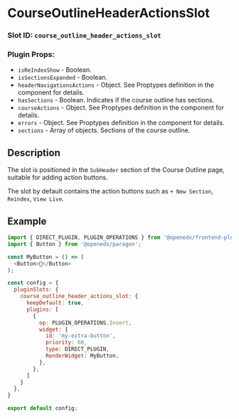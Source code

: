 # CourseOutlineHeaderActionsSlot

### Slot ID: `course_outline_header_actions_slot`
### Plugin Props:

* `isReIndexShow` - Boolean.
* `isSectionsExpanded` - Boolean.
* `headerNavigationsActions` - Object. See Proptypes definition in the component for details.
* `hasSections` - Boolean. Indicates if the course outline has sections.
* `courseActions` - Object. See Proptypes definition in the component for details.
* `errors` - Object. See Proptypes definition in the component for details.
* `sections` - Array of objects. Sections of the course outline.

## Description

The slot is positioned in the `SubHeader` section of the Course Outline page, suitable for adding action buttons.

The slot by default contains the action buttons such as `+ New Section`, `Reindex`, `View Live`.

## Example

```js
import { DIRECT_PLUGIN, PLUGIN_OPERATIONS } from '@openedx/frontend-plugin-framework';
import { Button } from '@openedx/paragon';

const MyButton = () => (
  <Button>🐣</Button>
);

const config = {
  pluginSlots: {
    course_outline_header_actions_slot: {
      keepDefault: true,
      plugins: [
        {
          op: PLUGIN_OPERATIONS.Insert,
          widget: {
            id: 'my-extra-button',
            priority: 60,
            type: DIRECT_PLUGIN,
            RenderWidget: MyButton,
          },
        },
      ]
    }
  },
}

export default config;
```

